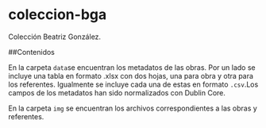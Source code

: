# coleccion-bga
Colección Beatriz González.

##Contenidos

En la carpeta ```data```se encuentran los metadatos de las obras. Por un lado se incluye una tabla en formato .xlsx con dos hojas, una para obra y otra para los referentes. Igualmente se incluye cada una de estas en formato ```.csv```.Los campos de los metadatos han sido normalizados con Dublin Core.

En la carpeta ```img``` se encuentran los archivos correspondientes a las obras y referentes.
